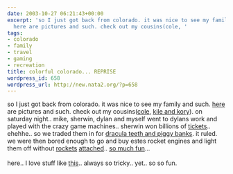 ```yaml
---
date: 2003-10-27 06:21:43+00:00
excerpt: 'so I just got back from colorado. it was nice to see my family and such.
  here are pictures and such. check out my cousins(cole, '
tags:
- colorado
- family
- travel
- gaming
- recreation
title: colorful colorado... REPRISE
wordpress_id: 658
wordpress_url: http://new.nata2.org/?p=658
---
```


so I just got back from colorado. it was nice to see my family and such. <a href="https://web.archive.org/web/20030814003134/http://www.nata2.info//?path=pictures%2Fevents%2Fcolorado_vac_11_03">here</a> are pictures and such. check out my cousins(<a href="https://web.archive.org/web/20030814003134/http://www.nata2.info//?path=pictures%2Fevents%2Fcolorado_vac_11_03&img=colorado_22_03%20008.jpg">cole</a>, <a href="https://web.archive.org/web/20030814003134/http://www.nata2.info//?path=pictures%2Fevents%2Fcolorado_vac_11_03&img=colorado_22_03%20014.jpg">kile and kory</a>). on saturday night.. mike, sherwin, dylan and myself went to dylans work and played with the crazy game machines.. sherwin won billions of <a href="https://web.archive.org/web/20030814003134/http://www.nata2.info//?path=pictures%2Fevents%2Fcolorado_vac_11_03&img=colorado_22_03%20017.jpg">tickets</a>.. ehehhe.. so we traded them in for <a href="https://web.archive.org/web/20030814003134/http://www.nata2.info//?path=pictures%2Fevents%2Fcolorado_vac_11_03&img=colorado_22_03%20019.jpg">dracula teeth and piggy banks</a>. it ruled. we were then bored enough to go and buy estes rocket engines and light them off without <a href="https://web.archive.org/web/20030814003134/http://www.nata2.info//pictures/events/colorado_vac_11_03/colorado_22_03%20025.avi">rockets</a> <a href="https://web.archive.org/web/20030814003134/http://www.nata2.info//pictures/events/colorado_vac_11_03/colorado_22_03%20026.avi">attached</a>.. <a href="https://web.archive.org/web/20030814003134/http://www.nata2.info//pictures/events/colorado_vac_11_03/colorado_22_03%20027.avi">so much fun</a>...<br/><br/>
here.. I love stuff like <a href="http://mirrored.flabber.nl/britney.lookalike/">this</a>.. always so tricky.. yet.. so so fun.